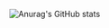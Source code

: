 ![Anurag's GitHub stats](https://github-readme-stats.vercel.app/api?username=Fire-The-Fox&show_icons=true&theme=radical)
